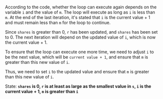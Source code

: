 According to the code, whether the loop can execute again depends on the variable `i` and the value of `m`. The loop will execute as long as `i` is less than `m`. At the end of the last iteration, it's stated that `i` is the current value + 1 and must remain less than `m` for the loop to continue. 

Since `shares` is greater than 0, `r` has been updated, and `shares` has been set to 0. The next iteration will depend on the updated value of `i`, which is now the current value + 1.

To ensure that the loop can execute one more time, we need to adjust `i` to be the next value, which will be `current value + 1`, and ensure that `m` is greater than this new value of `i`. 

Thus, we need to set `i` to the updated value and ensure that `m` is greater than this new value of `i`.

State: **`shares` is 0, `r` is at least as large as the smallest value in `s`, `i` is the current value + 1, `m` is greater than `i`**